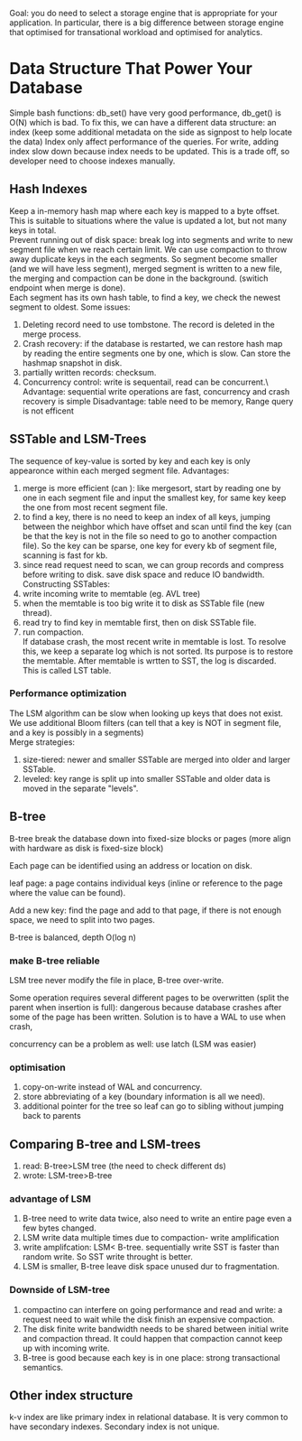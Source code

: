 Goal: you do need to select a storage engine that is appropriate for your application. In particular, there is a big difference between storage engine that optimised for transational workload and optimised for analytics.

# Data Structure That Power Your Database
Simple bash functions: db_set() have very good performance, db_get() is O(N) which is bad. To fix this, we can have a different data structure: an index (keep some additional metadata on the side as signpost to help locate the data)
Index only affect performance of the queries. For write, adding index slow down because index needs to be updated. This is a trade off, so developer need to choose indexes manually.
## Hash Indexes
Keep a in-memory hash map where each key is mapped to a byte offset. This is suitable to situations where the value is updated a lot, but not many keys in total. \
Prevent running out of disk space: break log into segments and write to new segment file when we reach certain limit. We can use compaction to throw away duplicate keys in the each segments. So segment become smaller (and we will have less segment), merged segment is written to a new file, the merging and compaction can be done in the background. (switich endpoint when merge is done). \
Each segment has its own hash table, to find a key, we check the newest segment to oldest.
Some issues:
1. Deleting record need to use tombstone. The record is deleted in the merge process.
2. Crash recovery: if the database is restarted, we can restore hash map by reading the entire segments one by one, which is slow. Can store the hashmap snapshot in disk.
3. partially written records: checksum.
4. Concurrency control: write is sequentail, read can be concurrent.\ 
Advantage: sequential write operations are fast, concurrency and crash recovery is simple
Disadvantage: table need to be memory, Range query is not efficent
## SSTable and LSM-Trees
The sequence of key-value is sorted by key and each key is only appearonce within each merged segment file.
Advantages:
1. merge is more efficient (can ): like mergesort, start by reading one by one in each segment file and input the smallest key, for same key keep the one from most recent segment file.
2. to find a key, there is no need to keep an index of all keys, jumping between the neighbor which have offset and scan until find the key (can be that the key is not in the file so need to go to another compaction file). So the key can be sparse, one key for every kb of segment file, scanning is fast for kb.
3. since read  request need to scan, we can group records and compress before writing to disk. save disk space and reduce IO bandwidth.
Constructing SSTables:
1. write incoming write to memtable (eg. AVL tree)
2. when the memtable is too big write it to disk as SSTable file (new thread).
3. read try to find key in memtable first, then on disk SSTable file.
4. run compaction.\
If database crash, the most recent write in memtable is lost. To resolve this, we keep a separate log which is not sorted. Its purpose is to restore the memtable. After memtable is wrtten to SST, the log is discarded.\
This is called LST table.
### Performance optimization
The LSM algorithm can be slow when looking up keys that does not exist. We use additional Bloom filters (can tell that a key is NOT in segment file, and a key is possibly in a segments) \
Merge strategies: 
1. size-tiered: newer and smaller SSTable are merged into older and larger SSTable.
2. leveled: key range is split up into smaller SSTable and older data is moved in the separate "levels".

## B-tree 
B-tree break the database down into fixed-size blocks or pages (more align with hardware as disk is fixed-size block)

Each page can be identified using an address or location on disk.

leaf page: a page contains individual keys (inline or reference to the page where the value can be found).

Add a new key: find the page and add to that page, if there is not enough space, we need to split into two pages.

B-tree is balanced, depth O(log n)

### make B-tree reliable
LSM tree never modify the file in place, B-tree over-write. 

Some operation requires several different pages to be overwritten (split the parent when insertion is full): dangerous because database crashes after some of the page has been written. Solution is to have a WAL to use when crash,

concurrency can be a problem as well: use latch (LSM was easier)

### optimisation
1. copy-on-write instead of WAL and concurrency.
2. store abbreviating of a key (boundary information is all we need).
3. additional pointer for the tree so leaf can go to sibling without jumping back to parents

## Comparing B-tree and LSM-trees
1. read: B-tree>LSM tree (the need to check different ds)
2. wrote: LSM-tree>B-tree
### advantage of LSM
1. B-tree need to write data twice, also need to write an entire page even a few bytes changed.
2. LSM write data multiple times due to compaction- write amplification
3. write amplifcation: LSM< B-tree. sequentially write SST is faster than random write. So SST write throught is better.
4. LSM is smaller, B-tree leave disk space unused dur to fragmentation.
### Downside of LSM-tree
1. compactino can interfere on going performance and read and write: a request need to wait while the disk finish an expensive compaction.
2. The disk finite write bandwidth needs to be shared between initial write and compaction thread. It could happen that compaction cannot keep up with incoming write. 
3. B-tree is good because each key is in one place: strong transactional semantics.
## Other index structure
k-v index are like primary index in relational database. It is very common to have secondary indexes. Secondary index is not unique.
#

